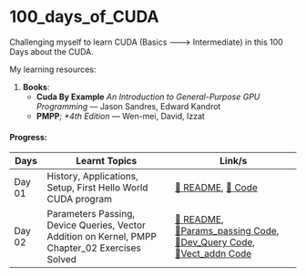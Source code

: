 # 100_days_of_CUDA
Challenging myself to learn CUDA (Basics ---> Intermediate) in this 100 Days about the CUDA. 

My learning resources: 
1. **Books**:
    - **Cuda By Example** _An Introduction to General-Purpose GPU Programming_ — Jason Sandres, Edward Kandrot
    - **PMPP**; _*4th Edition_ — Wen-mei, David, Izzat
#### Progress: 

<div align="center">

| Days  | Learnt Topics | Link/s |
|-------|---------------|------|
| Day 01 | History, Applications, Setup, First Hello World CUDA program | [🔗 README](./Day_01/README.md), [🔗 Code](./Day_01/hello.cu) |
| Day 02 | Parameters Passing, Device Queries, Vector Addition on Kernel, PMPP Chapter_02 Exercises Solved| [🔗 README](./Day_02/README.md), [🔗Params_passing Code](./Day_02/params.cu), [🔗Dev_Query Code](./Day_02/dev_queries.cu), [🔗Vect_addn Code](./Day_02/vect_addn.cu)|

</div>
